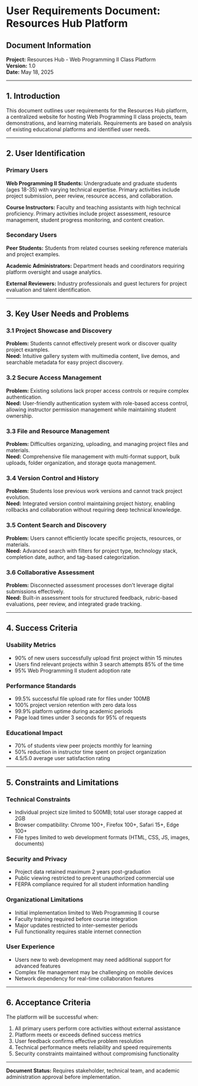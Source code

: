 # User Requirements Document: Resources Hub Platform

## Document Information
**Project:** Resources Hub - Web Programming II Class Platform  
**Version:** 1.0  
**Date:** May 18, 2025  

---

## 1. Introduction

This document outlines user requirements for the Resources Hub platform, a centralized website for hosting Web Programming II class projects, team demonstrations, and learning materials. Requirements are based on analysis of existing educational platforms and identified user needs.

---

## 2. User Identification

### Primary Users
**Web Programming II Students:** Undergraduate and graduate students (ages 18-35) with varying technical expertise. Primary activities include project submission, peer review, resource access, and collaboration.

**Course Instructors:** Faculty and teaching assistants with high technical proficiency. Primary activities include project assessment, resource management, student progress monitoring, and content creation.

### Secondary Users
**Peer Students:** Students from related courses seeking reference materials and project examples.

**Academic Administrators:** Department heads and coordinators requiring platform oversight and usage analytics.

**External Reviewers:** Industry professionals and guest lecturers for project evaluation and talent identification.

---

## 3. Key User Needs and Problems

### 3.1 Project Showcase and Discovery
**Problem:** Students cannot effectively present work or discover quality project examples.  
**Need:** Intuitive gallery system with multimedia content, live demos, and searchable metadata for easy project discovery.

### 3.2 Secure Access Management
**Problem:** Existing solutions lack proper access controls or require complex authentication.  
**Need:** User-friendly authentication system with role-based access control, allowing instructor permission management while maintaining student ownership.

### 3.3 File and Resource Management
**Problem:** Difficulties organizing, uploading, and managing project files and materials.  
**Need:** Comprehensive file management with multi-format support, bulk uploads, folder organization, and storage quota management.

### 3.4 Version Control and History
**Problem:** Students lose previous work versions and cannot track project evolution.  
**Need:** Integrated version control maintaining project history, enabling rollbacks and collaboration without requiring deep technical knowledge.

### 3.5 Content Search and Discovery
**Problem:** Users cannot efficiently locate specific projects, resources, or materials.  
**Need:** Advanced search with filters for project type, technology stack, completion date, author, and tag-based categorization.

### 3.6 Collaborative Assessment
**Problem:** Disconnected assessment processes don't leverage digital submissions effectively.  
**Need:** Built-in assessment tools for structured feedback, rubric-based evaluations, peer review, and integrated grade tracking.

---

## 4. Success Criteria

### Usability Metrics
- 90% of new users successfully upload first project within 15 minutes
- Users find relevant projects within 3 search attempts 85% of the time
- 95% Web Programming II student adoption rate

### Performance Standards
- 99.5% successful file upload rate for files under 100MB
- 100% project version retention with zero data loss
- 99.9% platform uptime during academic periods
- Page load times under 3 seconds for 95% of requests

### Educational Impact
- 70% of students view peer projects monthly for learning
- 50% reduction in instructor time spent on project organization
- 4.5/5.0 average user satisfaction rating

---

## 5. Constraints and Limitations

### Technical Constraints
- Individual project size limited to 500MB; total user storage capped at 2GB
- Browser compatibility: Chrome 100+, Firefox 100+, Safari 15+, Edge 100+
- File types limited to web development formats (HTML, CSS, JS, images, documents)

### Security and Privacy
- Project data retained maximum 2 years post-graduation
- Public viewing restricted to prevent unauthorized commercial use
- FERPA compliance required for all student information handling

### Organizational Limitations
- Initial implementation limited to Web Programming II course
- Faculty training required before course integration
- Major updates restricted to inter-semester periods
- Full functionality requires stable internet connection

### User Experience
- Users new to web development may need additional support for advanced features
- Complex file management may be challenging on mobile devices
- Network dependency for real-time collaboration features

---

## 6. Acceptance Criteria

The platform will be successful when:
1. All primary users perform core activities without external assistance
2. Platform meets or exceeds defined success metrics
3. User feedback confirms effective problem resolution
4. Technical performance meets reliability and speed requirements
5. Security constraints maintained without compromising functionality

---

**Document Status:** Requires stakeholder, technical team, and academic administration approval before implementation.